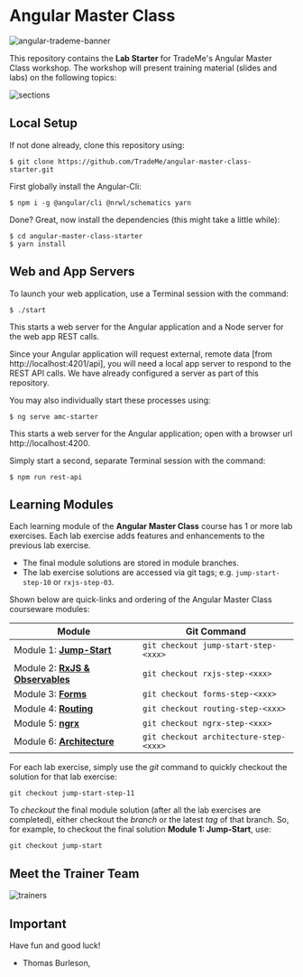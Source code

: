 # Angular Master Class

![angular-trademe-banner](https://user-images.githubusercontent.com/210413/46713782-d5ec1a80-ccb4-11e8-9c54-25b3e19a3827.png)

This repository contains the **Lab Starter** for TradeMe's Angular Master Class workshop. The workshop will present training material (slides and labs) on the following topics: 

![sections](https://user-images.githubusercontent.com/210413/46714513-48aac500-ccb8-11e8-8ba2-2a11c81b1649.png)

## Local Setup
If not done already, clone this repository using:

```console
$ git clone https://github.com/TradeMe/angular-master-class-starter.git
```

First globally install the Angular-Cli:

```console
$ npm i -g @angular/cli @nrwl/schematics yarn
```

Done? Great, now install the dependencies (this might take a little while):

```console
$ cd angular-master-class-starter
$ yarn install
```

## Web and App Servers

To launch your web application, use a Terminal session with the command:

```console
$ ./start
```

This starts a web server for the Angular application and a Node server for the web app REST calls.

Since your Angular application will request external, remote data [from http://localhost:4201/api], you will need a local app server to respond to the REST API calls. We have already configured a server as part of this repository.

You may also individually start these processes using:

```console
$ ng serve amc-starter
```

This starts a web server for the Angular application; open with a browser url http://localhost:4200.

Simply start a second, separate Terminal session with the command:

```console
$ npm run rest-api
```

## Learning Modules

Each learning module of the **Angular Master Class** course has 1 or more lab exercises. Each lab exercise adds features and enhancements to the previous lab exercise.

* The final module solutions are stored in module branches. 
* The lab exercise solutions are accessed via git tags; e.g. `jump-start-step-10` or `rxjs-step-03`.  

Shown below are quick-links and ordering of the Angular Master Class courseware modules:

| Module | Git Command |
|--------|--------|
| Module 1: **[Jump-Start](https://github.com/TradeMe/angular-master-class-finisher/tree/jump-start/src)**     | `git checkout jump-start-step-<xxx>`   | 
| Module 2: **[RxJS & Observables](https://github.com/TradeMe/angular-master-class-finisher/tree/observables/src)**  | `git checkout rxjs-step-<xxx>`         | 
| Module 3: **[Forms](https://github.com/TradeMe/angular-master-class-finisher/tree/forms/src)**               | `git checkout forms-step-<xxx>`        | 
| Module 4: **[Routing](https://github.com/TradeMe/angular-master-class-finisher/tree/routing/src)**           | `git checkout routing-step-<xxx>`      | 
| Module 5: **[ngrx](https://github.com/TradeMe/angular-master-class-finisher/tree/ngrx/src)**                 | `git checkout ngrx-step-<xxx>`         | 
| Module 6: **[Architecture](https://github.com/TradeMe/angular-master-class-finisher/tree/architecture/src)** | `git checkout architecture-step-<xxx>` | 

For each lab exercise, simply use the *git* command to quickly checkout the solution for that lab exercise:

```
git checkout jump-start-step-11
```

To *checkout* the final module solution (after all the lab exercises are completed), either checkout the *branch* or the latest *tag* of that branch. So, for example, to checkout the final solution **Module 1: Jump-Start**, use:

```
git checkout jump-start
```

## Meet the Trainer Team 

![trainers](https://user-images.githubusercontent.com/210413/46770407-b2c07a00-cd4b-11e8-8f7a-ebf6c91ac9eb.png)

## Important

Have fun and good luck!
- Thomas Burleson, 
